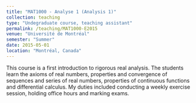 ```yaml
---
title: "MAT1000 - Analyse 1 (Analysis 1)"
collection: teaching
type: "Undegraduate course, teaching assistant"
permalink: /teaching/MAT1000-E2015
venue: "Université de Montréal"
semester: "Summer"
date: 2015-05-01
location: "Montréal, Canada"
---
```


This course is a first introduction to rigorous real analysis. The students learn the axioms of real numbers, properties and convergence of sequences and series of real numbers, properties of continuous functions and differential calculus. My duties included conducting a weekly exercise session, holding office hours and marking exams.

